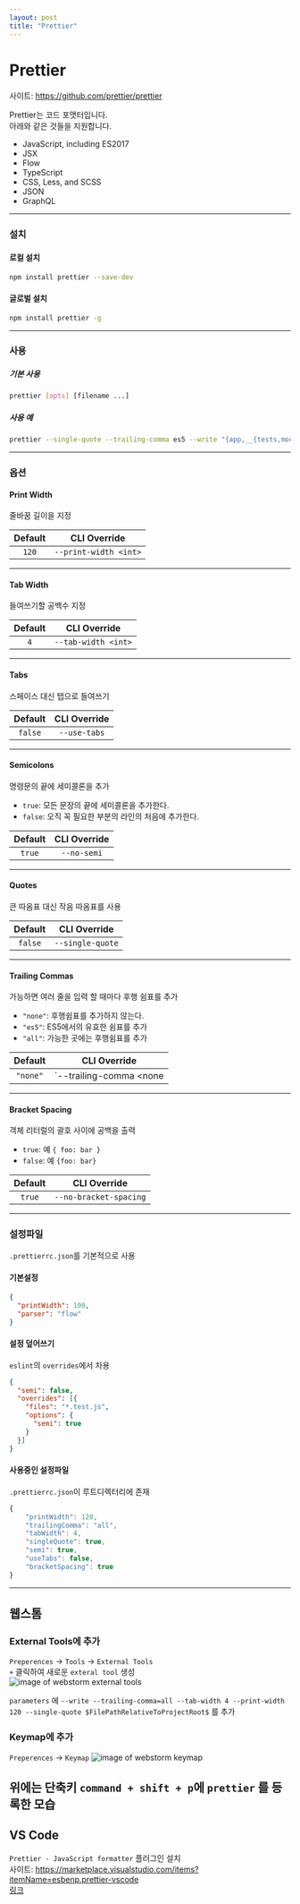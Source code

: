 ```yaml
---
layout: post
title: "Prettier"
---
```


# Prettier

사이트: https://github.com/prettier/prettier

Prettier는 코드 포맷터입니다.  
아래와 같은 것들을 지원합니다.
* JavaScript, including ES2017
* JSX
* Flow
* TypeScript
* CSS, Less, and SCSS
* JSON
* GraphQL

---

### 설치

#### 로컬 설치

```sh
npm install prettier --save-dev
```

#### 글로벌 설치
```sh
npm install prettier -g
```

---

### 사용

##### 기본 사용

```sh
prettier [opts] [filename ...]
```

##### 사용 예

```sh
prettier --single-quote --trailing-comma es5 --write "{app,__{tests,mocks}__}/**/*.js"
```

---

### 옵션

#### Print Width

줄바꿈 길이을 지정

| Default | CLI Override |
| :---: | :---: |
|  `120`  | `--print-width <int>` |

---

#### Tab Width

들여쓰기할 공백수 지정

| Default | CLI Override |
| :---: | :---: |
|   `4`   | `--tab-width <int>` |

---

#### Tabs

스페이스 대신 탭으로 들여쓰기

| Default | CLI Override |
| :---: | :---: |
| `false` | `--use-tabs` |

---

#### Semicolons

명령문의 끝에 세미콜론을 추가

- `true`:  모든 문장의 끝에 세미콜론을 추가한다.
- `false`: 오직 꼭 필요한 부분의 라인의 처음에 추가한다.

| Default | CLI Override |
| :---: | :---: |
| `true`  | `--no-semi`  |

---

#### Quotes

큰 따옴표 대신 작음 따옴표를 사용

| Default | CLI Override |
| :---: | :---: |
| `false` | `--single-quote` |

---

#### Trailing Commas

가능하면 여러 줄을 입력 할 때마다 후행 쉼표를 추가

- `"none"`: 후행쉼표를 추가하지 않는다.
- `"es5"`: ES5에서의 유효한 쉼표를 추가
- `"all"`: 가능한 곳에는 후행쉼표를 추가

| Default | CLI Override |
| :---: | :---: |
| `"none"` | `--trailing-comma <none|es5|all>` |

---

#### Bracket Spacing

객체 리터럴의 괄호 사이에 공백을 출력

- `true`: 예 `{ foo: bar }`
- `false`: 예 `{foo: bar}`


| Default | CLI Override |
| :---: | :---: |
| `true` | `--no-bracket-spacing` |

---

### 설정파일

`.prettierrc.json`를 기본적으로 사용

#### 기본설정

```json
{
  "printWidth": 100,
  "parser": "flow"
}
```


#### 설정 덮어쓰기

`eslint`의 `overrides`에서 차용

```json
{
  "semi": false,
  "overrides": [{
    "files": "*.test.js",
    "options": {
      "semi": true
    }
  }]
}
```

#### 사용중인 설정파일
`.prettierrc.json`이 루트디렉터리에 존재
```js
{
    "printWidth": 120,
    "trailingComma": "all",
    "tabWidth": 4,
    "singleQuote": true,
    "semi": true,
    "useTabs": false,
    "bracketSpacing": true
}
```

---

## 웹스톰

### External Tools에 추가
`Preperences` -> `Tools` -> `External Tools`  
`+` 클릭하여 새로운 `exteral tool` 생성  
![image of webstorm external tools](https://cdn-images-1.medium.com/max/800/1*anZPX6XaHHBJQUC4Zz6aSA.png)

`parameters` 에 `--write --trailing-comma=all --tab-width 4 --print-width 120 --single-quote $FilePathRelativeToProjectRoot$` 를 추가


### Keymap에 추가
`Preperences` -> `Keymap`
![image of webstorm keymap](https://cdn-images-1.medium.com/max/800/1*rwhqT811uuR2X4ftQpWOPA.png)

위에는 단축키 `command + shift + p`에 `prettier` 를 등록한 모습
---

## VS Code

`Prettier - JavaScript formatter` 플러그인 설치  
사이트: https://marketplace.visualstudio.com/items?itemName=esbenp.prettier-vscode  
[링크](https://marketplace.visualstudio.com/items?itemName=esbenp.prettier-vscode)
